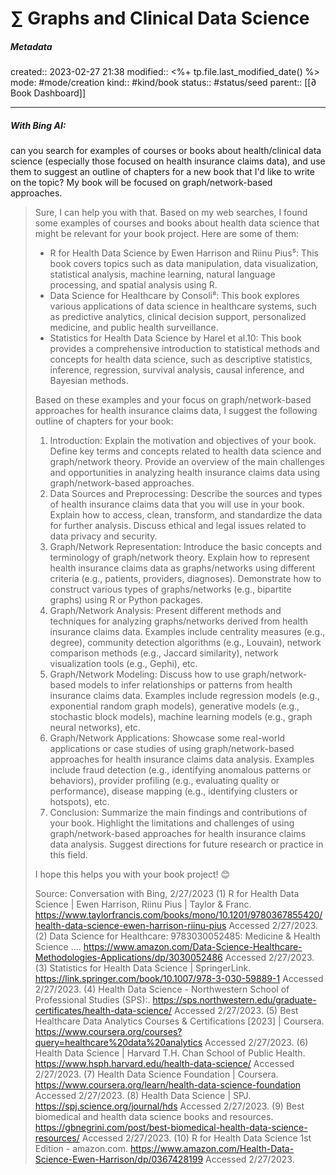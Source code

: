 # ∑ Graphs and Clinical Data Science

##### Metadata
created:: 2023-02-27 21:38
modified:: <%+ tp.file.last_modified_date() %>
mode: #mode/creation
kind:: #kind/book
status:: #status/seed
parent:: [[∂ Book Dashboard]]
***



##### With Bing AI:

can you search for examples of courses or books about health/clinical data science (especially those focused on health insurance claims data), and use them to suggest an outline of chapters for a new book that I'd like to write on the topic? My book will be focused on graph/network-based approaches.

> Sure, I can help you with that. Based on my web searches, I found some examples of courses and books about health data science that might be relevant for your book project. Here are some of them:
> 
> - R for Health Data Science by Ewen Harrison and Riinu Pius⁵: This book covers topics such as data manipulation, data visualization, statistical analysis, machine learning, natural language processing, and spatial analysis using R.
> - Data Science for Healthcare by Consoli⁸: This book explores various applications of data science in healthcare systems, such as predictive analytics, clinical decision support, personalized medicine, and public health surveillance.
> - Statistics for Health Data Science by Harel et al.10: This book provides a comprehensive introduction to statistical methods and concepts for health data science, such as descriptive statistics, inference, regression, survival analysis, causal inference, and Bayesian methods.
> 
> Based on these examples and your focus on graph/network-based approaches for health insurance claims data, I suggest the following outline of chapters for your book:
> 
> 1. Introduction: Explain the motivation and objectives of your book. Define key terms and concepts related to health data science and graph/network theory. Provide an overview of the main challenges and opportunities in analyzing health insurance claims data using graph/network-based approaches.
> 2. Data Sources and Preprocessing: Describe the sources and types of health insurance claims data that you will use in your book. Explain how to access, clean, transform, and standardize the data for further analysis. Discuss ethical and legal issues related to data privacy and security.
> 3. Graph/Network Representation: Introduce the basic concepts and terminology of graph/network theory. Explain how to represent health insurance claims data as graphs/networks using different criteria (e.g., patients, providers, diagnoses). Demonstrate how to construct various types of graphs/networks (e.g., bipartite graphs) using R or Python packages.
> 4. Graph/Network Analysis: Present different methods and techniques for analyzing graphs/networks derived from health insurance claims data. Examples include centrality measures (e.g., degree), community detection algorithms (e.g., Louvain), network comparison methods (e.g., Jaccard similarity), network visualization tools (e.g., Gephi), etc.
> 5. Graph/Network Modeling: Discuss how to use graph/network-based models to infer relationships or patterns from health insurance claims data. Examples include regression models (e.g., exponential random graph models), generative models (e.g., stochastic block models), machine learning models (e.g., graph neural networks), etc.
> 6. Graph/Network Applications: Showcase some real-world applications or case studies of using graph/network-based approaches for health insurance claims data analysis. Examples include fraud detection (e.g., identifying anomalous patterns or behaviors), provider profiling (e.g., evaluating quality or performance), disease mapping (e.g., identifying clusters or hotspots), etc.
> 7. Conclusion: Summarize the main findings and contributions of your book. Highlight the limitations and challenges of using graph/network-based approaches for health insurance claims data analysis. Suggest directions for future research or practice in this field.
> 
> I hope this helps you with your book project! 😊
> 
> Source: Conversation with Bing, 2/27/2023
> (1) R for Health Data Science | Ewen Harrison, Riinu Pius | Taylor & Franc. https://www.taylorfrancis.com/books/mono/10.1201/9780367855420/health-data-science-ewen-harrison-riinu-pius Accessed 2/27/2023.
> (2) Data Science for Healthcare: 9783030052485: Medicine & Health Science .... https://www.amazon.com/Data-Science-Healthcare-Methodologies-Applications/dp/3030052486 Accessed 2/27/2023.
> (3) Statistics for Health Data Science | SpringerLink. https://link.springer.com/book/10.1007/978-3-030-59889-1 Accessed 2/27/2023.
> (4) Health Data Science - Northwestern School of Professional Studies (SPS):. https://sps.northwestern.edu/graduate-certificates/health-data-science/ Accessed 2/27/2023.
> (5) Best Healthcare Data Analytics Courses & Certifications [2023] | Coursera. https://www.coursera.org/courses?query=healthcare%20data%20analytics Accessed 2/27/2023.
> (6) Health Data Science | Harvard T.H. Chan School of Public Health. https://www.hsph.harvard.edu/health-data-science/ Accessed 2/27/2023.
> (7) Health Data Science Foundation | Coursera. https://www.coursera.org/learn/health-data-science-foundation Accessed 2/27/2023.
> (8) Health Data Science | SPJ. https://spj.science.org/journal/hds Accessed 2/27/2023.
> (9) Best biomedical and health data science books and resources. https://gbnegrini.com/post/best-biomedical-health-data-science-resources/ Accessed 2/27/2023.
> (10) R for Health Data Science 1st Edition - amazon.com. https://www.amazon.com/Health-Data-Science-Ewen-Harrison/dp/0367428199 Accessed 2/27/2023.


